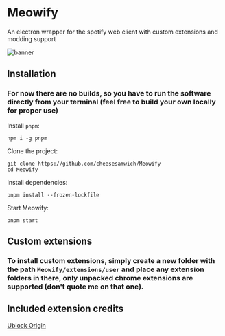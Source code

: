 # Meowify
An electron wrapper for the spotify web client with custom extensions and modding support

![banner](https://github.com/cheesesamwich/Meowify/assets/149597648/11b5891e-1725-4ad3-a249-aafd0e59ae82)

## Installation

### For now there are no builds, so you have to run the software directly from your terminal (feel free to build your own locally for proper use)

Install `pnpm`:

```shell
npm i -g pnpm
```

Clone the project:

```shell
git clone https://github.com/cheesesamwich/Meowify
cd Meowify
```

Install dependencies:

```shell
pnpm install --frozen-lockfile
```

Start Meowify:
```shell
pnpm start
```
## Custom extensions

### To install custom extensions, simply create a new folder with the path `Meowify/extensions/user` and place any extension folders in there, only unpacked chrome extensions are supported (don't quote me on that one).

## Included extension credits

[Ublock Origin](https://github.com/gorhill/uBlock)
